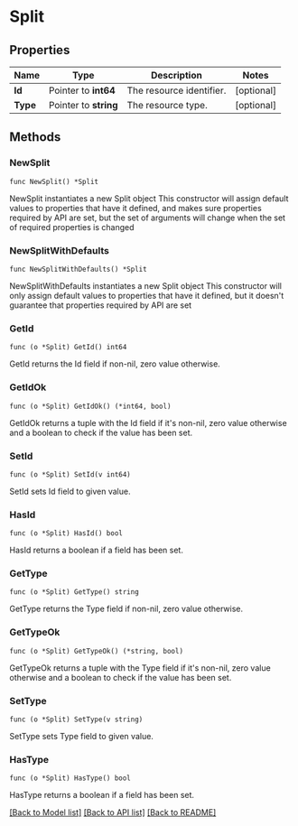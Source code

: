 # Split

## Properties

Name | Type | Description | Notes
------------ | ------------- | ------------- | -------------
**Id** | Pointer to **int64** | The resource identifier. | [optional] 
**Type** | Pointer to **string** | The resource type. | [optional] 

## Methods

### NewSplit

`func NewSplit() *Split`

NewSplit instantiates a new Split object
This constructor will assign default values to properties that have it defined,
and makes sure properties required by API are set, but the set of arguments
will change when the set of required properties is changed

### NewSplitWithDefaults

`func NewSplitWithDefaults() *Split`

NewSplitWithDefaults instantiates a new Split object
This constructor will only assign default values to properties that have it defined,
but it doesn't guarantee that properties required by API are set

### GetId

`func (o *Split) GetId() int64`

GetId returns the Id field if non-nil, zero value otherwise.

### GetIdOk

`func (o *Split) GetIdOk() (*int64, bool)`

GetIdOk returns a tuple with the Id field if it's non-nil, zero value otherwise
and a boolean to check if the value has been set.

### SetId

`func (o *Split) SetId(v int64)`

SetId sets Id field to given value.

### HasId

`func (o *Split) HasId() bool`

HasId returns a boolean if a field has been set.

### GetType

`func (o *Split) GetType() string`

GetType returns the Type field if non-nil, zero value otherwise.

### GetTypeOk

`func (o *Split) GetTypeOk() (*string, bool)`

GetTypeOk returns a tuple with the Type field if it's non-nil, zero value otherwise
and a boolean to check if the value has been set.

### SetType

`func (o *Split) SetType(v string)`

SetType sets Type field to given value.

### HasType

`func (o *Split) HasType() bool`

HasType returns a boolean if a field has been set.


[[Back to Model list]](../README.md#documentation-for-models) [[Back to API list]](../README.md#documentation-for-api-endpoints) [[Back to README]](../README.md)


